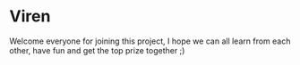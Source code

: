 # Viren 

Welcome everyone for joining this project, I hope we can all learn from each other, have fun and get the top prize together ;)
